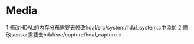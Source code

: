 # Media

1.修改HDAL的内存分布需要去修改hdal/src/system/hdal_system.c中添加
2.修改sensor需要去hdal/src/capture/hdal_capture.c